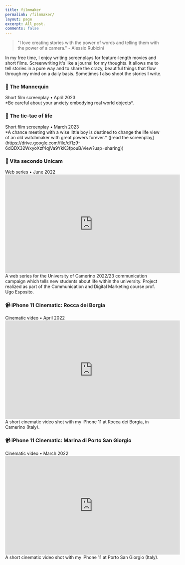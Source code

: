 ```yaml
---
title: filmmaker
permalink: /filmmaker/
layout: page
excerpt: All post.
comments: false
---
```


> "I love creating stories with the power of words  and telling them with the power of a camera." - Alessio Rubicini

In my free time, I enjoy writing screenplays for feature-length movies and short films. Screenwriting it's like a journal for my thoughts. It allows me to tell stories in a pure way  and to share the crazy, beautiful things that flow through my mind on a daily basis. Sometimes I also shoot the stories I write.

### 📄 The Mannequin
<div class="post-meta">
	Short film screenplay • April 2023
</div>
*Be careful about your anxiety embodying real world objects*.

### 📄 The tic-tac of life
<div class="post-meta">
	Short film screenplay • March 2023
</div>
*A chance meeting with a wise little boy is destined to change the life view of an old watchmaker with great powers forever.*
 ([read the screenplay](https://drive.google.com/file/d/1z9-6dQDX32WxyoXzf4qjVa9YkK3fpouB/view?usp=sharing))

### 🎥 Vita secondo Unicam
<div class="post-meta">
	Web series • June 2022
</div>
<center>
	<iframe class="journey-img" width="560" height="315" src="https://www.youtube.com/embed/myKA8V3yd8s" title="YouTube video player" frameborder="0" allow="accelerometer; autoplay; clipboard-write; encrypted-media; gyroscope; picture-in-picture; web-share" allowfullscreen></iframe>
</center>
A web series for the University of Camerino 2022/23 communication campaign which tells new students about life within the university. Project realized as part of the Communication and Digital Marketing course prof. Ugo Esposito.


### 📹 iPhone 11 Cinematic: Rocca dei Borgia
<div class="post-meta">
	Cinematic video • April 2022
</div>
<center>
	<iframe class="journey-img" width="560" height="315" src="https://www.youtube.com/embed/nlZNdY7Bsfs" title="YouTube video player" frameborder="0" allow="accelerometer; autoplay; clipboard-write; encrypted-media; gyroscope; picture-in-picture; web-share" allowfullscreen></iframe>
</center>
A short cinematic video shot with my iPhone 11 at Rocca dei Borgia, in Camerino (Italy).

### 📹 iPhone 11 Cinematic: Marina di Porto San Giorgio
<div class="post-meta">
	Cinematic video • March 2022
</div>
<center>
	<iframe class="journey-img" width="560" height="315" src="https://www.youtube.com/embed/HQ8STSCV0KM" title="YouTube video player" frameborder="0" allow="accelerometer; autoplay; clipboard-write; encrypted-media; gyroscope; picture-in-picture; web-share" allowfullscreen></iframe>
</center>
A short cinematic video shot with my iPhone 11 at Porto San Giorgio (Italy).

